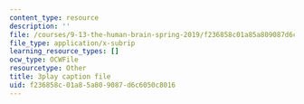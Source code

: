 ```yaml
---
content_type: resource
description: ''
file: /courses/9-13-the-human-brain-spring-2019/f236858c01a85a809087d6c6050c8016_ppxK4R8XWfU.vtt
file_type: application/x-subrip
learning_resource_types: []
ocw_type: OCWFile
resourcetype: Other
title: 3play caption file
uid: f236858c-01a8-5a80-9087-d6c6050c8016
---
```


